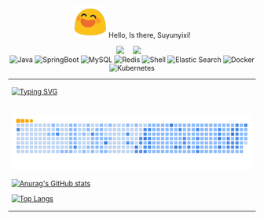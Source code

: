 <div align="center">

<!-- 个人介绍 -->
![img.png](docs/img/img.png)  Hello, Is there, Suyunyixi!

  <!-- profile logo 个人资料徽标 -->
  <div align="center">
    <a href="https://www.suyunyixi.club/"><img src="https://img.shields.io/badge/Home-主页-blue" /></a>&emsp;
    <!-- <a href="https://twitter.com/sun0225SUN/"><img src="https://img.shields.io/badge/Twitter-推特-blue" /></a>&emsp;  -->
    <!-- <a href="https://box.sunguoqi.com/weixin_mp"><img src="https://img.shields.io/badge/WeChat-微信-07c160" /></a>&emsp;  -->
    <a href="https://space.bilibili.com/3780145/"><img src="https://img.shields.io/badge/Bilibili-B站-ff69b4" /></a>&emsp;
    <!-- <a href="https://blog.csdn.net/weixin_50915462/"><img src="https://img.shields.io/badge/CSDN-论坛-c32136" /></a>&emsp;  -->
    <!-- <a href="https://www.zhihu.com/people/sunguoqi/"><img src="https://img.shields.io/badge/Zhihu-知乎-blue" /></a>&emsp; -->
    <!-- visitor statistics logo 访客数统计徽标 -->
    <!-- <img src="https://visitor-badge.glitch.me/badge?page_id=Suyunyixi" alt="访客统计" /> -->
  </div>

<!-- 展示徽章 -->
<img alt="Java" src="https://img.shields.io/badge/-Java-CCE8CF?style=flat-square&logo=Java" />
<img alt="SpringBoot" src="https://img.shields.io/badge/-SpringBoot-B7E8BD?style=flat-square&logo=SpringBoot" />
<img alt="MySQL" src="https://img.shields.io/badge/-MySQL-FDE6E0?style=flat-square&logo=mysql" />
<img alt="Redis" src="https://img.shields.io/badge/-Redis-E55828?style=flat-square&logo=redis" />
<img alt="Shell" src="https://img.shields.io/badge/-Shell-000000?style=style=flat-square&logo=gnu-bash&logoColor=white" />
<img alt="Elastic Search" src="https://img.shields.io/badge/-Elastic Search-0021F5?style=flat-square&logo=elasticsearch&logoColor=white" />
<img alt="Docker" src="https://img.shields.io/badge/-Docker-EC4A3F?style=flat-square&logo=docker&logoColor=white" />
<img alt="Kubernetes" src="https://img.shields.io/badge/-Kubernetes-F7B93E?style=flat-square&logo=Kubernetes&logoColor=white" />

</div>

<table>
<tr><td>

<!-- About me 关于我 -->


<!-- 动态文字 -->
[![Typing SVG](https://readme-typing-svg.demolab.com?font=Fira+Code&pause=1000&color=8D6EF7&background=9FFF4700&center=true&vCenter=true&width=435&lines=%E4%B8%88%E5%A4%AB%E5%87%BA%E5%A4%84%E9%9D%9E%E6%97%A0%E6%84%8F%EF%BC%8C%E7%8C%BF%E9%B9%A4%E4%BB%8E%E6%9D%A5%E4%B8%8D%E8%87%AA%E7%9F%A5%E3%80%82)](https://git.io/typing-svg)

</td></tr>

<tr>
<td>

<tr>
<td>

<!-- 贪吃蛇代码贡献图 -->
![](https://raw.githubusercontent.com/seiran233/seiran233/main/assets/ocean.gif?color_snake=orange&color_dots=#bfd6f6,#8dbdff,#64a1f4,#4b91f1,#3c7dd9)




<!-- 展示栏 -->
[![Anurag's GitHub stats](https://github-readme-stats.vercel.app/api?username=Suyunyixi)](https://github.com/anuraghazra/github-readme-stats)



<!-- 语言占比 -->
[![Top Langs](https://github-readme-stats.vercel.app/api/top-langs/?username=Suyunyixi&hide_progress=true)](https://github.com/anuraghazra/github-readme-stats)



<!-- 活动 -->
<!-- [![Ashutosh's github activity graph](https://github-readme-activity-graph.cyclic.app/graph?username=Suyunyixi)](https://github.com/ashutosh00710/github-readme-activity-graph) -->

<!-- Wakatime Graph-->
 
